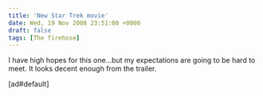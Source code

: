 ```yaml
---
title: 'New Star Trek movie'
date: Wed, 19 Nov 2008 23:51:00 +0000
draft: false
tags: [The firehose]
---
```


I have high hopes for this one...but my expectations are going to be hard to meet. It looks decent enough from the trailer.  
  
  
  
  
\[ad#default\]